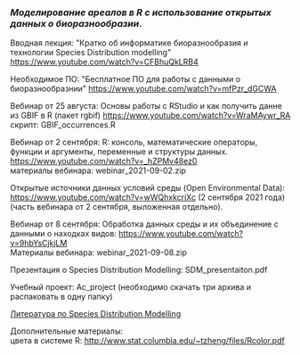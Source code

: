 ### *Моделирование ареалов в R с использование открытых данных о биоразнообразии*.

Вводная лекция: "Кратко об информатике биоразнообразия и технологии Species Distribution modelling" https://www.youtube.com/watch?v=CFBhuQkLRB4

Необходимое ПО: "Бесплатное ПО для работы с данными о биоразнообразнии" https://www.youtube.com/watch?v=mfPzr_dGCWA

Вебинар от 25 августа: Основы работы с RStudio и как получить данне из GBIF в R (пакет rgbif) https://www.youtube.com/watch?v=WraMAywr_RA
<br>скрипт: GBIF_occurrences.R

Вебинар от 2 сентября: R: консоль, математические операторы, функции и аргументы, переменные и структуры данных. https://www.youtube.com/watch?v=_hZPMv48ez0
<br> материалы вебинара: webinar_2021-09-02.zip

Открытые источники данных условий среды (Open Environmental Data): https://www.youtube.com/watch?v=wWQhxkcriXc (2 сентября 2021 года) (часть вебинара от 2 сентября, выложенная отдельно).

Вебинар от 8 сентября: Обработка данных среды и их объединение с данными о находках видов: https://www.youtube.com/watch?v=9hbYsCjkjLM<br>
Материалы вебинара: webinar_2021-09-08.zip

Презентация о Species Distribution Modelling: SDM_presentaiton.pdf

Учебный проект: Ac_project (необходимо скачать три архива и распаковать в одну папку)

[Литература по Species Distribution Modelling](https://drive.google.com/drive/folders/1nShhxfPUGqlQ7rkEVWdR9wOLGJcxy2Zd)


Дополнительные материалы:
<br>цвета в системе R: http://www.stat.columbia.edu/~tzheng/files/Rcolor.pdf

